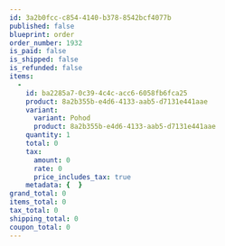 ```yaml
---
id: 3a2b0fcc-c854-4140-b378-8542bcf4077b
published: false
blueprint: order
order_number: 1932
is_paid: false
is_shipped: false
is_refunded: false
items:
  -
    id: ba2285a7-0c39-4c4c-acc6-6058fb6fca25
    product: 8a2b355b-e4d6-4133-aab5-d7131e441aae
    variant:
      variant: Pohod
      product: 8a2b355b-e4d6-4133-aab5-d7131e441aae
    quantity: 1
    total: 0
    tax:
      amount: 0
      rate: 0
      price_includes_tax: true
    metadata: {  }
grand_total: 0
items_total: 0
tax_total: 0
shipping_total: 0
coupon_total: 0
---
```

